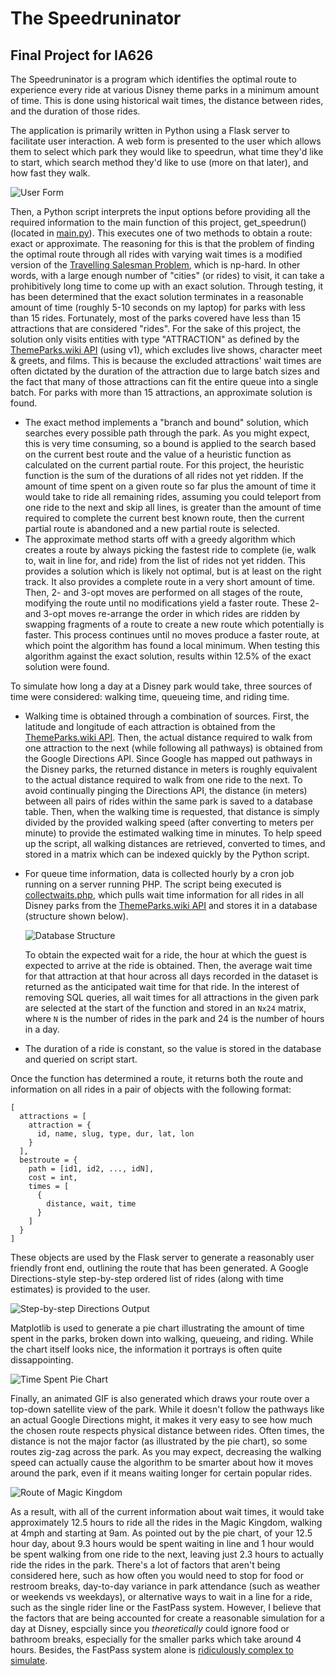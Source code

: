 # The Speedruninator
## Final Project for IA626
 
The Speedruninator is a program which identifies the optimal route to experience every ride at various Disney theme parks in a minimum amount of time. This is done using historical wait times, the distance between rides, and the duration of those rides.

The application is primarily written in Python using a Flask server to facilitate user interaction. A web form is presented to the user which allows them to select which park they would like to speedrun, what time they'd like to start, which search method they'd like to use (more on that later), and how fast they walk. 

  ![User Form](docs/form.png)

Then, a Python script interprets the input options before providing all the required information to the main function of this project, get_speedrun() (located in [main.py](main.py)). This executes one of two methods to obtain a route: exact or approximate. The reasoning for this is that the problem of finding the optimal route through all rides with varying wait times is a modified version of the [Travelling Salesman Problem](https://en.wikipedia.org/wiki/Travelling_salesman_problem), which is np-hard. In other words, with a large enough number of "cities" (or rides) to visit, it can take a prohibitively long time to come up with an exact solution. Through testing, it has been determined that the exact solution terminates in a reasonable amount of time (roughly 5-10 seconds on my laptop) for parks with less than 15 rides. Fortunately, most of the parks covered have less than 15 attractions that are considered "rides". For the sake of this project, the solution only visits entities with type "ATTRACTION" as defined by the [ThemeParks.wiki API](https://themeparks.wiki) (using v1), which excludes live shows, character meet & greets, and films. This is because the excluded attractions' wait times are often dictated by the duration of the attraction due to large batch sizes and the fact that many of those attractions can fit the entire queue into a single batch. For parks with more than 15 attractions, an approximate solution is found.
- The exact method implements a "branch and bound" solution, which searches every possible path through the park. As you might expect, this is very time consuming, so a bound is applied to the search based on the current best route and the value of a heuristic function as calculated on the current partial route. For this project, the heuristic function is the sum of the durations of all rides not yet ridden. If the amount of time spent on a given route so far plus the amount of time it would take to ride all remaining rides, assuming you could teleport from one ride to the next and skip all lines, is greater than the amount of time required to complete the current best known route, then the current partial route is abandoned and a new partial route is selected.
- The approximate method starts off with a greedy algorithm which creates a route by always picking the fastest ride to complete (ie, walk to, wait in line for, and ride) from the list of rides not yet ridden. This provides a solution which is likely not optimal, but is at least on the right track. It also provides a complete route in a very short amount of time. Then, 2- and 3-opt moves are performed on all stages of the route, modifying the route until no modifications yield a faster route. These 2- and 3-opt moves re-arrange the order in which rides are ridden by swapping fragments of a route to create a new route which potentially is faster. This process continues until no moves produce a faster route, at which point the algorithm has found a local minimum. When testing this algorithm against the exact solution, results within 12.5% of the exact solution were found.

To simulate how long a day at a Disney park would take, three sources of time were considered: walking time, queueing time, and riding time.
- Walking time is obtained through a combination of sources. First, the latitude and longitude of each attraction is obtained from the [ThemeParks.wiki API](https://themeparks.wiki). Then, the actual distance required to walk from one attraction to the next (while following all pathways) is obtained from the Google Directions API. Since Google has mapped out pathways in the Disney parks, the returned distance in meters is roughly equivalent to the actual distance required to walk from one ride to the next. To avoid continually pinging the Directions API, the distance (in meters) between all pairs of rides within the same park is saved to a database table. Then, when the walking time is requested, that distance is simply divided by the provided walking speed (after converting to meters per minute) to provide the estimated walking time in minutes. To help speed up the script, all walking distances are retrieved, converted to times, and stored in a matrix which can be indexed quickly by the Python script.
- For queue time information, data is collected hourly by a cron job running on a server running PHP. The script being executed is [collectwaits.php](collectwaits.php), which pulls wait time information for all rides in all Disney parks from the [ThemeParks.wiki API](https://themeparks.wiki) and stores it in a database (structure shown below).

  ![Database Structure](docs/db_erd.png)
  
  To obtain the expected wait for a ride, the hour at which the guest is expected to arrive at the ride is obtained. Then, the average wait time for that attraction at that hour across all days recorded in the dataset is returned as the anticipated wait time for that ride. In the interest of removing SQL queries, all wait times for all attractions in the given park are selected at the start of the function and stored in an `Nx24` matrix, where `N` is the number of rides in the park and 24 is the number of hours in a day.
- The duration of a ride is constant, so the value is stored in the database and queried on script start.

Once the function has determined a route, it returns both the route and information on all rides in a pair of objects with the following format:
```
[
  attractions = [
    attraction = {
      id, name, slug, type, dur, lat, lon
    }
  ],
  bestroute = {
    path = [id1, id2, ..., idN],
    cost = int,
    times = [
      {
        distance, wait, time
      }
    ]
  }
]
```

These objects are used by the Flask server to generate a reasonably user friendly front end, outlining the route that has been generated. A Google Directions-style step-by-step ordered list of rides (along with time estimates) is provided to the user.

![Step-by-step Directions Output](docs/output_list.png)

Matplotlib is used to generate a pie chart illustrating the amount of time spent in the parks, broken down into walking, queueing, and riding. While the chart itself looks nice, the information it portrays is often quite dissappointing.

![Time Spent Pie Chart](docs/ouput_pie.png)

Finally, an animated GIF is also generated which draws your route over a top-down satellite view of the park. While it doesn't follow the pathways like an actual Google Directions might, it makes it very easy to see how much the chosen route respects physical distance between rides. Often times, the distance is not the major factor (as illustrated by the pie chart), so some routes zig-zag across the park. As you may expect, decreasing the walking speed can actually cause the algorithm to be smarter about how it moves around the park, even if it means waiting longer for certain popular rides.

![Route of Magic Kingdom](docs/output_map.gif)

As a result, with all of the current information about wait times, it would take approximately 12.5 hours to ride all the rides in the Magic Kingdom, walking at 4mph and starting at 9am. As pointed out by the pie chart, of your 12.5 hour day, about 9.3 hours would be spent waiting in line and 1 hour would be spent walking from one ride to the next, leaving just 2.3 hours to actually ride the rides in the park. There's a lot of factors that aren't being considered here, such as how often you would need to stop for food or restroom breaks, day-to-day variance in park attendance (such as weather or weekends vs weekdays), or alternative ways to wait in a line for a ride, such as the single rider line or the FastPass system. However, I believe that the factors that are being accounted for create a reasonable simulation for a day at Disney, espcially since you *theoretically* could ignore food or bathroom breaks, especially for the smaller parks which take around 4 hours. Besides, the FastPass system alone is [ridiculously complex to simulate](https://youtu.be/9yjZpBq1XBE?t=3433).
